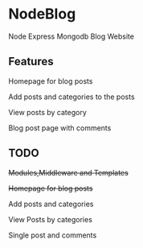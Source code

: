 # NodeBlog
Node Express Mongodb Blog Website


## Features

Homepage for blog posts

Add posts and categories to the posts

View posts by category

Blog post page with comments

## TODO

~~Modules,Middleware and Templates~~

~~Homepage for blog posts~~

Add posts and categories

View Posts by categories

Single post and comments
